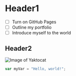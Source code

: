 # Header1
- [ ] Turn on GitHub Pages
- [ ] Outline my portfolio
- [ ] Introduce myself to the world
## Header2
![Image of Yaktocat](https://octodex.github.com/images/yaktocat.png)

```javascript
var myVar = "Hello, world!";
```
